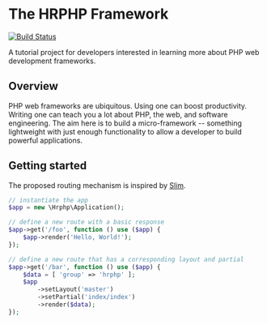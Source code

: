 # The HRPHP Framework
[![Build Status](http://img.shields.io/travis/hrphp/hrphp-framework.svg?style=flat)](https://travis-ci.org/hrphp/hrphp-framework)

A tutorial project for developers interested in learning more about PHP web development frameworks.

## Overview
PHP web frameworks are ubiquitous. Using one can boost productivity. Writing one can teach you a lot about PHP, the web, and software engineering. The aim here is to build a micro-framework -- something lightweight with just enough functionality to allow a developer to build powerful applications.

## Getting started
The proposed routing mechanism is inspired by [Slim](http://www.slimframework.com/).

```php
// instantiate the app
$app = new \Hrphp\Application();

// define a new route with a basic response
$app->get('/foo', function () use ($app) {
    $app->render('Hello, World!');
});

// define a new route that has a corresponding layout and partial
$app->get('/bar', function () use ($app) {
    $data = [ 'group' => 'hrphp' ];
    $app
        ->setLayout('master')
        ->setPartial('index/index')
        ->render($data);
});

```
